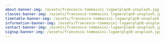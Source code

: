 ```yaml
---
about-banner-img: /assets/francesco-tommasini-lxgaerplqn8-unsplash.jpg
classes-banner-img: /assets/francesco-tommasini-lxgaerplqn8-unsplash.jpg
timetable-banner-img: /assets/francesco-tommasini-lxgaerplqn8-unsplash.jpg
information-banner-img: /assets/francesco-tommasini-lxgaerplqn8-unsplash.jpg
contact-banner-img: /assets/francesco-tommasini-lxgaerplqn8-unsplash.jpg
signup-banner-img: /assets/francesco-tommasini-lxgaerplqn8-unsplash.jpg
---
```

